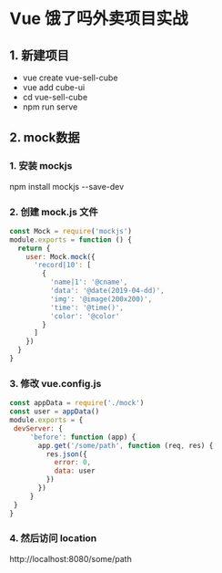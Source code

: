 # Vue 饿了吗外卖项目实战

## 1. 新建项目      
* vue create vue-sell-cube
* vue add cube-ui
* cd vue-sell-cube
* npm run serve
## 2. mock数据    
### 1. 安装 mockjs  
npm install mockjs --save-dev  
### 2. 创建 mock.js 文件  
```javascript
const Mock = require('mockjs')
module.exports = function () {
  return {
    user: Mock.mock({
      'record|10': [
        {
          'name|1': '@cname',
          'data': '@date(2019-04-dd)',
          'img': '@image(200x200)',
          'time': '@time()',
          'color': '@color'
        }
      ]
    })
  }
}
```
### 3. 修改 vue.config.js  
```javascript
const appData = require('./mock')
const user = appData()
module.exports = {
 devServer: {
     'before': function (app) {
       app.get('/some/path', function (req, res) {
         res.json({
           error: 0,
           data: user
         })
       })
     }
 } 
}
```
### 4. 然后访问 location  
http://localhost:8080/some/path
